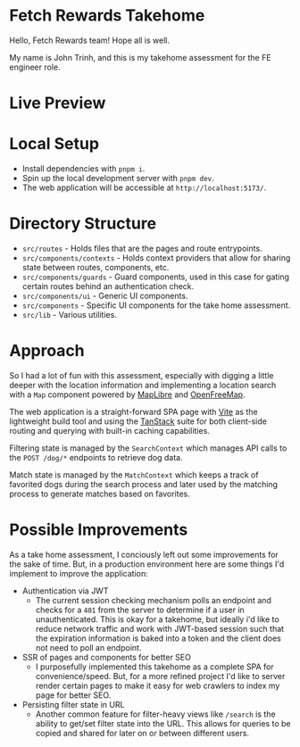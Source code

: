 # Fetch Rewards Takehome

Hello, Fetch Rewards team! Hope all is well.

My name is John Trinh, and this is my takehome assessment for the FE engineer role.

# Live Preview

<TODO>

# Local Setup

- Install dependencies with `pnpm i`.
- Spin up the local development server with `pnpm dev`.
- The web application will be accessible at `http://localhost:5173/`.

# Directory Structure

- `src/routes` - Holds files that are the pages and route entrypoints.
- `src/components/contexts` - Holds context providers that allow for sharing state between routes, components, etc.
- `src/components/guards` - Guard components, used in this case for gating certain routes behind an authentication check.
- `src/components/ui` - Generic UI components.
- `src/components` - Specific UI components for the take home assessment.
- `src/lib` - Various utilities.

# Approach

So I had a lot of fun with this assessment, especially with digging a little deeper with the location information and implementing a location search with a `Map` component powered by [MapLibre](https://maplibre.org/) and [OpenFreeMap](https://openfreemap.org/).

The web application is a straight-forward SPA page with [Vite](https://vite.dev/) as the lightweight build tool and using the [TanStack](https://tanstack.com/) suite for both client-side routing and querying with built-in caching capabilities.

Filtering state is managed by the `SearchContext` which manages API calls to the `POST /dog/*` endpoints to retrieve dog data.

Match state is managed by the `MatchContext` which keeps a track of favorited dogs during the search process and later used by the matching process to generate matches based on favorites.

# Possible Improvements

As a take home assessment, I conciously left out some improvements for the sake of time. But, in a production environment here are some things I'd implement to improve the application:

- Authentication via JWT
  - The current session checking mechanism polls an endpoint and checks for a `401` from the server to determine if a user in unauthenticated. This is okay for a takehome, but ideally i'd like to reduce network traffic and work with JWT-based session such that the expiration information is baked into a token and the client does not need to poll an endpoint.
- SSR of pages and components for better SEO
  - I purposefully implemented this takehome as a complete SPA for convenience/speed. But, for a more refined project I'd like to server render certain pages to make it easy for web crawlers to index my page for better SEO.
- Persisting filter state in URL
  - Another common feature for filter-heavy views like `/search` is the ability to get/set filter state into the URL. This allows for queries to be copied and shared for later on or between different users.
